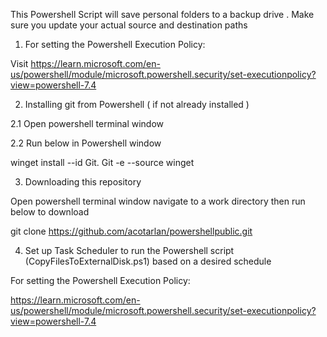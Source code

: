 This  Powershell Script will save personal folders to a backup drive . Make sure you update your actual source and destination paths 

1. For setting the Powershell Execution Policy:

Visit https://learn.microsoft.com/en-us/powershell/module/microsoft.powershell.security/set-executionpolicy?view=powershell-7.4

2. Installing git from Powershell ( if not already installed )

2.1  Open powershell terminal window  

2.2 Run below in Powershell window

winget install --id Git. Git -e --source winget 


3.  Downloading this repository

Open powershell terminal window navigate to a work directory then run below to download 

git clone  https://github.com/acotarlan/powershellpublic.git

4. Set up Task Scheduler to run the Powershell script (CopyFilesToExternalDisk.ps1)  based on a desired  schedule


For setting the Powershell Execution Policy:

https://learn.microsoft.com/en-us/powershell/module/microsoft.powershell.security/set-executionpolicy?view=powershell-7.4
